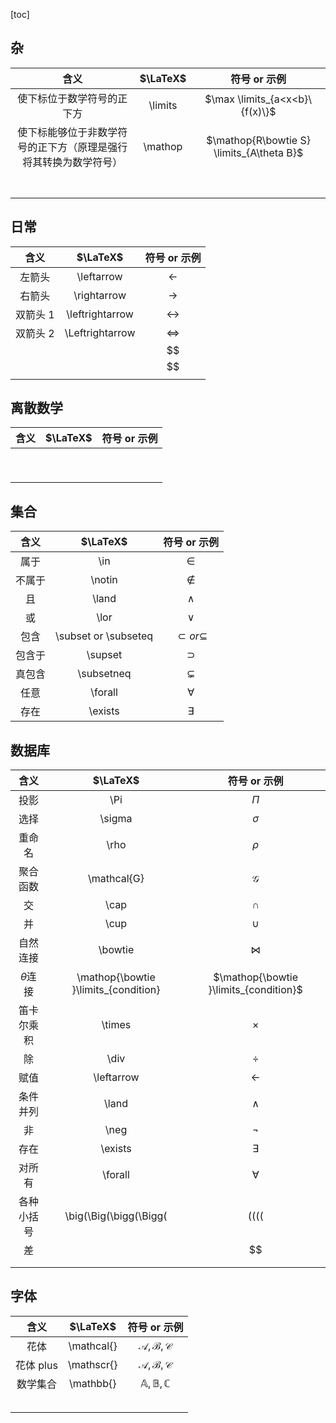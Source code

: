 [toc]

## 杂

|                               含义                               | $\LaTeX$ |               符号 or 示例                |
| :--------------------------------------------------------------: | :------: | :---------------------------------------: |
|                    使下标位于数学符号的正下方                    | \limits  |      $\max \limits_{a<x<b}\{f(x)\}$       |
| 使下标能够位于非数学符号的正下方（原理是强行将其转换为数学符号） | \mathop  | $\mathop{R\bowtie S} \limits_{A\theta B}$ |
|                                                                  |          |                                           |
|                                                                  |          |                                           |
|                                                                  |          |                                           |
|                                                                  |          |                                           |
|                                                                  |          |                                           |
|                                                                  |          |                                           |
|                                                                  |          |                                           |

## 日常

|   含义   |    $\LaTeX$     |   符号 or 示例    |
| :------: | :-------------: | :---------------: |
|  左箭头  |   \leftarrow    |   $\leftarrow$    |
|  右箭头  |   \rightarrow   |   $\rightarrow$   |
| 双箭头 1 | \leftrightarrow | $\leftrightarrow$ |
| 双箭头 2 | \Leftrightarrow | $\Leftrightarrow$ |
|          |                 |        $$         |
|          |                 |        $$         |
|          |                 |                   |

## 离散数学

| 含义 | $\LaTeX$ | 符号 or 示例 |
| :--: | :------: | :----------: |
|      |          |              |
|      |          |              |
|      |          |              |
|      |          |              |
|      |          |              |
|      |          |              |
|      |          |              |
|      |          |              |
|      |          |              |

## 集合

|  含义  |       $\LaTeX$       |      符号 or 示例      |
| :----: | :------------------: | :--------------------: |
|  属于  |         \in          |         $\in$          |
| 不属于 |        \notin        |        $\notin$        |
|   且   |        \land         |        $\land$         |
|   或   |         \lor         |         $\lor$         |
|  包含  | \subset or \subseteq | $\subset or \subseteq$ |
| 包含于 |       \supset        |       $\supset$        |
| 真包含 |      \subsetneq      |      $\subsetneq$      |
|  任意  |       \forall        |      ${\forall}$       |
|  存在  |       \exists        |      ${\exists}$       |

## 数据库

|     含义     |               $\LaTeX$                |              符号 or 示例              |
| :----------: | :-----------------------------------: | :------------------------------------: |
|     投影     |                  \Pi                  |                 $\Pi$                  |
|     选择     |                \sigma                 |                $\sigma$                |
|    重命名    |                 \rho                  |                 $\rho$                 |
|   聚合函数   |              \mathcal{G}              |             $\mathcal{G}$              |
|      交      |                 \cap                  |                 $\cap$                 |
|      并      |                 \cup                  |                 $\cup$                 |
|   自然连接   |                \bowtie                |               $\bowtie$                |
| $\theta$连接 | \mathop{\bowtie }\limits\_{condition} | $\mathop{\bowtie }\limits_{condition}$ |
|  笛卡尔乘积  |                \times                 |                $\times$                |
|      除      |                 \div                  |                 $\div$                 |
|     赋值     |              \leftarrow               |              $\leftarrow$              |
|   条件并列   |                 \land                 |                $\land$                 |
|      非      |                 \neg                  |                 $\neg$                 |
|     存在     |                \exists                |               $\exists$                |
|    对所有    |                \forall                |               $\forall$                |
|  各种小括号  |        \big(\Big(\bigg(\Bigg(         |        $\big(\Big(\bigg(\Bigg($        |
|      差      |                                       |                   $$                   |
|              |                                       |                                        |
|              |                                       |                                        |

## 字体

|   含义    |  $\LaTeX$  |   符号 or 示例    |
| :-------: | :--------: | :---------------: |
|   花体    | \mathcal{} | $\mathcal{A,B,C}$ |
| 花体 plus | \mathscr{} | $\mathscr{A,B,C}$ |
| 数学集合  | \mathbb{}  | $\mathbb{A,B,C}$  |
|           |            |                   |
|           |            |                   |
|           |            |                   |
|           |            |                   |
|           |            |                   |
